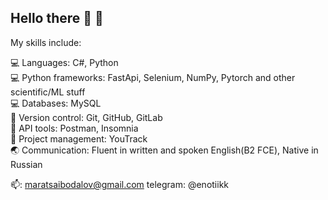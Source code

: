## **Hello there** :dolphin: :ocean:    
My skills include:

💻 Languages: C#, Python  
💻 Python frameworks: FastApi, Selenium, NumPy, Pytorch and other scientific/ML stuff  
💻 Databases: MySQL  
🔌 Version control: Git, GitHub, GitLab  
🔌 API tools: Postman, Insomnia  
🔌 Project management: YouTrack  
🌏 Communication: Fluent in written and spoken English(B2 FCE), Native in Russian  

📫: maratsaibodalov@gmail.com
telegram: @enotiikk

